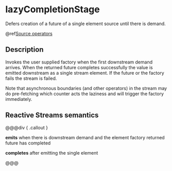 # lazyCompletionStage

Defers creation of a future of a single element source until there is demand.

@ref[Source operators](../index.md#source-operators)

## Description

Invokes the user supplied factory when the first downstream demand arrives. When the returned future completes 
successfully the value is emitted downstream as a single stream element. If the future or the factory fails the 
stream is failed.

Note that asynchronous boundaries (and other operators) in the stream may do pre-fetching which counter acts
the laziness and will trigger the factory immediately.

## Reactive Streams semantics

@@@div { .callout }

**emits** when there is downstream demand and the element factory returned future has completed

**completes** after emitting the single element

@@@

